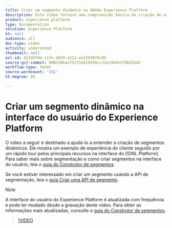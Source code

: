 ```yaml
---
title: Criar um segmento dinâmico no Adobe Experience Platform
description: Este vídeo fornece uma compreensão básica da criação de um segmento dinâmico usando a interface do usuário da plataforma.
product: experience platform
type: Documentation
solution: Experience Platform
kt: null
audience: all
doc-type: video
activity: understand
thumbnail: null
exl-id: 62345f9d-11fe-4659-a513-ee15938f0c85
source-git-commit: 0085306a2f5172eb19590cc12bc9645278bd2b42
workflow-type: tm+mt
source-wordcount: '131'
ht-degree: 0%

---
```


# Criar um segmento dinâmico na interface do usuário do Experience Platform

O vídeo a seguir é destinado a ajudá-lo a entender a criação de segmentos dinâmicos. Ele mostra um exemplo de experiência do cliente seguido por um rápido tour pelos principais recursos na interface do [!DNL Platform]. Para saber mais sobre segmentação e como criar segmentos na interface do usuário, leia o [guia do Construtor de segmentos](../ui/segment-builder.md).

Se você estiver interessado em criar um segmento usando a API de segmentação, leia o [guia Criar uma API de segmento](../tutorials/create-a-segment.md).

>[!NOTE]
>
>A interface do usuário do Experience Platform é atualizada com frequência e pode ter mudado desde a gravação deste vídeo. Para obter as informações mais atualizadas, consulte o [guia do Construtor de segmentos](../ui/segment-builder.md).

>[!VIDEO](https://video.tv.adobe.com/v/27428?quality=12&learn=on)
